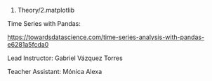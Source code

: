 1. Theory/2.matplotlib

Time Series with Pandas: 

https://towardsdatascience.com/time-series-analysis-with-pandas-e6281a5fcda0


Lead Instructor: Gabriel Vázquez Torres

Teacher Assistant: Mónica Alexa